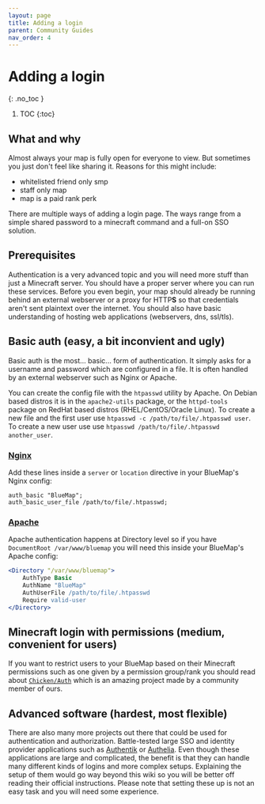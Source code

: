 ```yaml
---
layout: page
title: Adding a login
parent: Community Guides
nav_order: 4
---
```


# Adding a login
{: .no_toc }

1. TOC
{:toc}

## What and why

Almost always your map is fully open for everyone to view.
But sometimes you just don't feel like sharing it.
Reasons for this might include:

- whitelisted friend only smp
- staff only map
- map is a paid rank perk

There are multiple ways of adding a login page.
The ways range from a simple shared password to a minecraft command and a full-on SSO solution.

## Prerequisites

Authentication is a very advanced topic and you will need more stuff than just a Minecraft server.
You should have a proper server where you can run these services.
Before you even begin, your map should already be running behind an external webserver
or a proxy for HTTP**S** so that credentials aren't sent plaintext over the internet.
You should also have basic understanding of hosting web applications (webservers, dns, ssl/tls).

## Basic auth (easy, a bit inconvient and ugly)

Basic auth is the most... basic... form of authentication.
It simply asks for a username and password which are configured in a file.
It is often handled by an external webserver such as Nginx or Apache.

You can create the config file with the `htpasswd` utility by Apache.
On Debian based distros it is in the `apache2-utils` package, or the `httpd-tools` package on RedHat based distros (RHEL/CentOS/Oracle Linux).
To create a new file and the first user use `htpasswd -c /path/to/file/.htpasswd user`.
To create a new user use use `htpasswd /path/to/file/.htpasswd another_user`.

### [Nginx](https://docs.nginx.com/nginx/admin-guide/security-controls/configuring-http-basic-authentication/)

Add these lines inside a `server` or `location` directive in your BlueMap's Nginx config:

```nginx
auth_basic "BlueMap";
auth_basic_user_file /path/to/file/.htpasswd; 
```

### [Apache](https://httpd.apache.org/docs/2.4/mod/mod_auth_basic.html)

Apache authentication happens at Directory level so if you have `DocumentRoot /var/www/bluemap`
you will need this inside your BlueMap's Apache config:

```apache
<Directory "/var/www/bluemap">
    AuthType Basic
    AuthName "BlueMap"
    AuthUserFile /path/to/file/.htpasswd
    Require valid-user
</Directory>
```

## Minecraft login with permissions (medium, convenient for users)

If you want to restrict users to your BlueMap based on their Minecraft permissions
such as one given by a permission group/rank you should read about
[`Chicken/Auth`](https://github.com/Chicken/Auth) which is an amazing project
made by a community member of ours.

## Advanced software (hardest, most flexible)

There are also many more projects out there that could be used for authentication and authorization.
Battle-tested large SSO and identity provider applications such as
[Authentik](https://goauthentik.io/) or [Authelia](https://www.authelia.com/).
Even though these applications are large and complicated,
the benefit is that they can handle many different kinds of logins and more complex setups.
Explaining the setup of them would go way beyond this wiki
so you will be better off reading their official instructions.
Please note that setting these up is not an easy task and you will need some experience.
